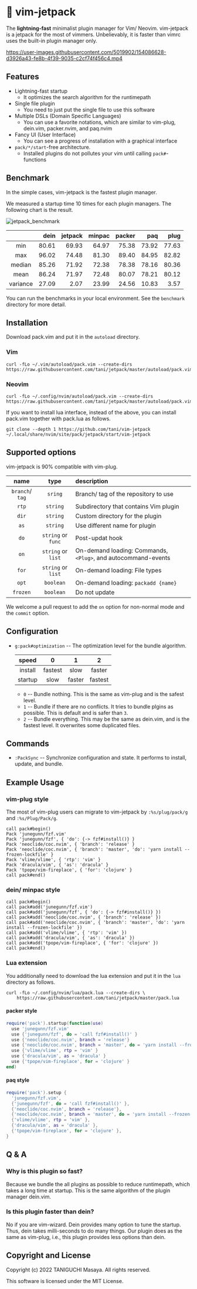 # 🚀 vim-jetpack

The **lightning-fast** minimalist plugin manager for Vim/ Neovim. vim-jetpack is
a jetpack for the most of vimmers. Unbelievably, it is faster than vimrc uses
the built-in plugin manager only.


https://user-images.githubusercontent.com/5019902/154086628-d3926a43-fe8b-4f39-9035-c2cf74f456c4.mp4

## Features

- Lightning-fast startup
    - It optimizes the search algorithm for the runtimepath
- Single file plugin
    - You need to just put the single file to use this software
- Multiple DSLs (Domain Specific Languages)
    - You can use a favorite notations, which are similar to vim-plug, dein.vim, packer.nvim, and paq.nvim
- Fancy UI (User Interface)
    - You can see a progress of installation with a graphical interface
- `pack/*/start`-free architecture.
    - Installed plugins do not pollutes your vim until calling `pack#`-functions

## Benchmark

In the simple cases, vim-jetpack is the fastest plugin manager.

We measured a startup time 10 times for each plugin managers. The following chart is the result.

![jetpack_benchmark](https://user-images.githubusercontent.com/5019902/154288762-ff9def96-3f8e-428c-bcb5-d16b3712e9fe.png)

|          |  dein | jetpack | minpac | packer |   paq |  plug |
| :------: | ----: | ------: | -----: | -----: | ----: | ----: |
| min      | 80.61 |   69.93 |  64.97 |  75.38 | 73.92 | 77.63 |
| max      | 96.02 |   74.48 |  81.30 |  89.40 | 84.95 | 82.82 |
| median   | 85.26 |   71.92 |  72.38 |  78.38 | 78.16 | 80.36 |
| mean     | 86.24 |   71.97 |  72.48 |  80.07 | 78.21 | 80.12 |
| variance | 27.09 |    2.07 |  23.99 |  24.56 | 10.83 |  3.57 |

You can run the benchmarks in your local environment. See the `benchmark`
directory for more detail. 

## Installation

Download pack.vim and put it in the `autoload` directory.

### Vim

```
curl -fLo ~/.vim/autoload/pack.vim --create-dirs https://raw.githubusercontent.com/tani/jetpack/master/autoload/pack.vim
```

### Neovim

```
curl -fLo ~/.config/nvim/autoload/pack.vim --create-dirs https://raw.githubusercontent.com/tani/jetpack/master/autoload/pack.vim
```

If you want to install lua interface, instead of the above, you can install pack.vim together with pack.lua as follows.

```
git clone --depth 1 https://github.com/tani/vim-jetpack ~/.local/share/nvim/site/pack/jetpack/start/vim-jetpack
```

## Supported options

vim-jetpack is 90% compatible with vim-plug.

|      name       |        type        | description                                                   |
| :-------------: | :----------------: | :------------------------------------------------------------ |
| `branch`/ `tag` |      `sring`       | Branch/ tag of the repository to use                          |
|      `rtp`      |      `string`      | Subdirectory that contains Vim plugin                         |
|      `dir`      |      `string`      | Custom directory for the plugin                               |
|      `as`       |      `string`      | Use different name for plugin                                 |
|      `do`       | `string` or `func` | Post-updat hook                                               |
|      `on`       | `string` or `list` | On-demand loading: Commands, `<Plug>`, and autocommand-events |
|      `for`      | `string` or `list` | On-demand loading: File types                                 |
|      `opt`      |     `boolean`      | On-demand loading: `packadd {name}`                           |
|    `frozen`     |     `boolean`      | Do not update                                                 |

We welcome a pull request to add the `on` option for non-normal mode and the
`commit` option.

## Configuration

- `g:pack#optimization` -- The optimization level for the bundle algorithm.

  |  speed  |    0    |   1    |    2    |
  | :-----: | :-----: | :----: | :-----: |
  | install | fastest |  slow  | faster  |
  | startup |  slow   | faster | fastest |
  - `0` -- Bundle nothing. This is the same as vim-plug and is the safest level.
  - `1` -- Bundle if there are no conflicts. It tries to bundle plgins as
    possible. This is default and is safer than `3`.
  - `2` -- Bundle everything. This may be the same as dein.vim, and is the
    fastest level. It overwrites some duplicated files.

## Commands

- `:PackSync` -- Synchronize configuration and state. It performs to install,
  update, and bundle.

## Example Usage

### vim-plug style

The most of vim-plug users can migrate to vim-jetpack by `:%s/plug/pack/g` and
`:%s/Plug/Pack/g`.

```vim
call pack#begin()
Pack 'junegunn/fzf.vim'
Pack 'junegunn/fzf', { 'do': {-> fzf#install()} }
Pack 'neoclide/coc.nvim', { 'branch': 'release' }
Pack 'neoclide/coc.nvim', { 'branch': 'master', 'do': 'yarn install --frozen-lockfile' }
Pack 'vlime/vlime', { 'rtp': 'vim' }
Pack 'dracula/vim', { 'as': 'dracula' }
Pack 'tpope/vim-fireplace', { 'for': 'clojure' }
call pack#end()
```

### dein/ minpac style

```vim
call pack#begin()
call pack#add('junegunn/fzf.vim')
call pack#add('junegunn/fzf', { 'do': {-> fzf#install()} })
call pack#add('neoclide/coc.nvim', { 'branch': 'release' })
call pack#add('neoclide/coc.nvim', { 'branch': 'master', 'do': 'yarn install --frozen-lockfile' })
call pack#add('vlime/vlime', { 'rtp': 'vim' })
call pack#add('dracula/vim', { 'as': 'dracula' })
call pack#add('tpope/vim-fireplace', { 'for': 'clojure' })
call pack#end()
```

### Lua extension

You additionally need to download the lua extension and put it in the `lua`
directory as follows.

```
curl -fLo ~/.config/nvim/lua/pack.lua --create-dirs \
    https://raw.githubusercontent.com/tani/jetpack/master/pack.lua
```

#### packer style

```lua
require('pack').startup(function(use)
  use 'junegunn/fzf.vim'
  use {'junegunn/fzf', do = 'call fzf#install()' }
  use {'neoclide/coc.nvim', branch = 'release'}
  use {'neoclide/coc.nvim', branch = 'master', do = 'yarn install --frozen-lockfile'}
  use {'vlime/vlime', rtp = 'vim' }
  use {'dracula/vim', as = 'dracula' }
  use {'tpope/vim-fireplace', for = 'clojure' }
end)
```

#### paq style

```lua
require('pack').setup {
  'junegunn/fzf.vim',
  {'junegunn/fzf', do = 'call fzf#install()' },
  {'neoclide/coc.nvim', branch = 'release'},
  {'neoclide/coc.nvim', branch = 'master', do = 'yarn install --frozen-lockfile'},
  {'vlime/vlime', rtp = 'vim' },
  {'dracula/vim', as = 'dracula' },
  {'tpope/vim-fireplace', for = 'clojure' },
}
```

## Q & A

### Why is this plugin so fast?

Because we bundle the all plugins as possible to reduce runtimepath, which takes
a long time at startup. This is the same algorithm of the plugin manager
dein.vim.

### Is this plugin faster than dein?

No if you are vim-wizard. Dein provides many option to tune the startup. Thus,
dein takes milli-seconds to do many things. Our plugin does as the same as
vim-plug, i.e., this plugin provides less options than dein.

## Copyright and License

Copyright (c) 2022 TANIGUCHI Masaya. All rights reserved.

This software is licensed under the MIT License.
